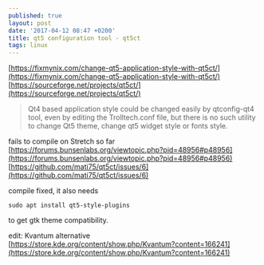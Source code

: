 ```yaml
---
published: true
layout: post
date: '2017-04-12 08:47 +0200'
title: qt5 configuration tool - qt5ct
tags: linux
---
```

[https://fixmynix.com/change-qt5-application-style-with-qt5ct/](https://fixmynix.com/change-qt5-application-style-with-qt5ct/)  
[https://sourceforge.net/projects/qt5ct/](https://sourceforge.net/projects/qt5ct/)

> Qt4 based application style could be changed easily by qtconfig-qt4 tool, even by editing the Trolltech.conf file, but there is no such utility to change Qt5 theme, change qt5 widget style or fonts style.

fails to compile on Stretch so far  
[https://forums.bunsenlabs.org/viewtopic.php?pid=48956#p48956](https://forums.bunsenlabs.org/viewtopic.php?pid=48956#p48956)  
[https://github.com/mati75/qt5ct/issues/6](https://github.com/mati75/qt5ct/issues/6)

compile fixed, it also needs 

    sudo apt install qt5-style-plugins
    
to get gtk theme compatibility.

edit: Kvantum alternative  
[https://store.kde.org/content/show.php/Kvantum?content=166241](https://store.kde.org/content/show.php/Kvantum?content=166241)
